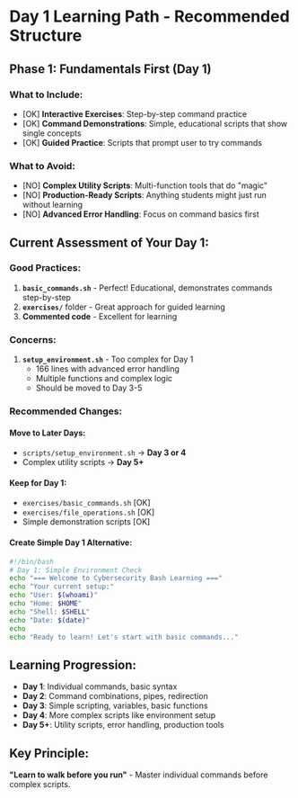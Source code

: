 # Day 1 Learning Path - Recommended Structure

## Phase 1: Fundamentals First (Day 1)
### What to Include:
- [OK] **Interactive Exercises**: Step-by-step command practice
- [OK] **Command Demonstrations**: Simple, educational scripts that show single concepts
- [OK] **Guided Practice**: Scripts that prompt user to try commands

### What to Avoid:
- [NO] **Complex Utility Scripts**: Multi-function tools that do "magic"
- [NO] **Production-Ready Scripts**: Anything students might just run without learning
- [NO] **Advanced Error Handling**: Focus on command basics first

## Current Assessment of Your Day 1:

### Good Practices:
1. **`basic_commands.sh`** - Perfect! Educational, demonstrates commands step-by-step
2. **`exercises/`** folder - Great approach for guided learning
3. **Commented code** - Excellent for learning

### Concerns:
1. **`setup_environment.sh`** - Too complex for Day 1
   - 166 lines with advanced error handling
   - Multiple functions and complex logic
   - Should be moved to Day 3-5

### Recommended Changes:

#### Move to Later Days:
- `scripts/setup_environment.sh` → **Day 3 or 4**
- Complex utility scripts → **Day 5+**

#### Keep for Day 1:
- `exercises/basic_commands.sh` [OK]
- `exercises/file_operations.sh` [OK]
- Simple demonstration scripts [OK]

#### Create Simple Day 1 Alternative:
```bash
#!/bin/bash
# Day 1: Simple Environment Check
echo "=== Welcome to Cybersecurity Bash Learning ==="
echo "Your current setup:"
echo "User: $(whoami)"
echo "Home: $HOME"
echo "Shell: $SHELL"
echo "Date: $(date)"
echo
echo "Ready to learn! Let's start with basic commands..."
```

## Learning Progression:
- **Day 1**: Individual commands, basic syntax
- **Day 2**: Command combinations, pipes, redirection  
- **Day 3**: Simple scripting, variables, basic functions
- **Day 4**: More complex scripts like environment setup
- **Day 5+**: Utility scripts, error handling, production tools

## Key Principle:
**"Learn to walk before you run"** - Master individual commands before complex scripts.
